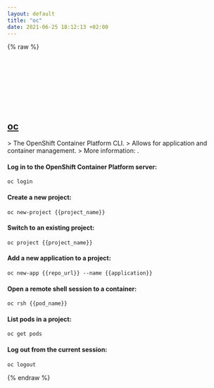 ```yaml
---
layout: default
title: "oc"
date: 2021-06-25 18:12:13 +02:00
---
```

{% raw %}
<h2 id="oc">
  <a href="/en/common/oc.html">oc</a> <a href="#oc"><svg class="icon">
    <use href="/assets/images/unicode_sprite.svg#link" />
  </svg></a>
</h2>
> The OpenShift Container Platform CLI.
> Allows for application and container management.
> More information: <https://docs.openshift.com/container-platform/3.11/cli_reference/get_started_cli.html>.

#### Log in to the OpenShift Container Platform server:
```shell
oc login
```
#### Create a new project:
```shell
oc new-project {{project_name}}
```
#### Switch to an existing project:
```shell
oc project {{project_name}}
```
#### Add a new application to a project:
```shell
oc new-app {{repo_url}} --name {{application}}
```
#### Open a remote shell session to a container:
```shell
oc rsh {{pod_name}}
```
#### List pods in a project:
```shell
oc get pods
```
#### Log out from the current session:
```shell
oc logout
```
{% endraw %}